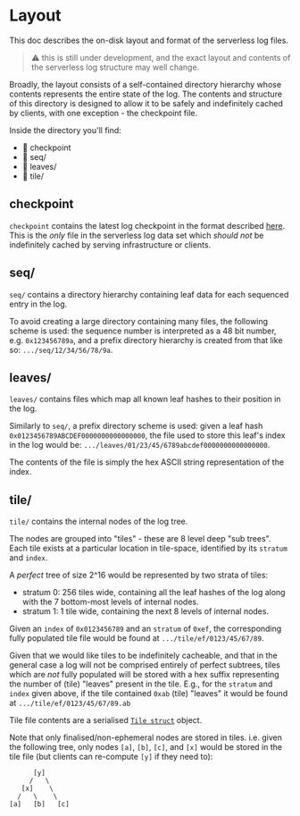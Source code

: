 Layout
======

This doc describes the on-disk layout and format of the serverless log files.

> :warning: this is still under development, and the exact layout and contents
> of the serverless log structure may well change.

Broadly, the layout consists of a self-contained directory hierarchy whose
contents represents the entire state of the log.
The contents and structure of this directory is designed to allow it to be safely
and indefinitely cached by clients, with one exception - the checkpoint file.

Inside the directory you'll find:

 * :page_facing_up: checkpoint
 * :file_folder: seq/
 * :file_folder: leaves/
 * :file_folder: tile/

checkpoint
----------
`checkpoint` contains the latest log checkpoint in the format described
[here](/formats/log).
This is the *only* file in the serverless log data set which *should not* be
indefinitely cached by serving infrastructure or clients.

seq/
----
`seq/` contains a directory hierarchy containing leaf data for each sequenced
entry in the log.

To avoid creating a large directory containing many files, the following scheme
is used: the sequence number is interpreted as a 48 bit number, e.g.
`0x123456789a`, and a prefix directory hierarchy is created from that like so:
`.../seq/12/34/56/78/9a`.

leaves/
-------
`leaves/` contains files which map all known leaf hashes to their position in
the log.

Similarly to `seq/`, a prefix directory scheme is used: given a leaf hash
`0x0123456789ABCDEF0000000000000000`, the file used to store this leaf's index
in the log would be: `.../leaves/01/23/45/6789abcdef0000000000000000`.

The contents of the file is simply the hex ASCII string representation of the
index.

tile/
-----
`tile/` contains the internal nodes of the log tree.

The nodes are grouped into "tiles" - these are 8 level deep "sub trees".
Each tile exists at a particular location in tile-space, identified by its
`stratum` and `index`.

A *perfect* tree of size 2^16 would be represented by two strata of tiles:
 - stratum 0: 256 tiles wide, containing all the leaf hashes of the log along with
   the 7 bottom-most levels of internal nodes.
 - stratum 1: 1 tile wide, containing the next 8 levels of internal nodes.

Given an `index` of `0x0123456789` and an `stratum` of `0xef`, the corresponding
fully populated tile file would be found at `.../tile/ef/0123/45/67/89`.

Given that we would like tiles to be indefinitely cacheable, and that in
the general case a log will not be comprised entirely of perfect subtrees, tiles
which are *not* fully populated will be stored with a hex suffix representing
the number of (tile) "leaves" present in the tile.  E.g., for the `stratum` and
`index` given above, if the tile contained `0xab` (tile) "leaves" it would be
found at `.../tile/ef/0123/45/67/89.ab`

Tile file contents are a serialised [`Tile struct`](../../api/state.go) object.

Note that only finalised/non-ephemeral nodes are stored in tiles.
i.e. given the following tree, only nodes `[a]`, `[b]`, `[c]`, and `[x]` would
be stored in the tile file (but clients can re-compute `[y]` if they need to):
```
      [y]
     /   \
   [x]    \
  /   \    \
[a]   [b]   [c]
```